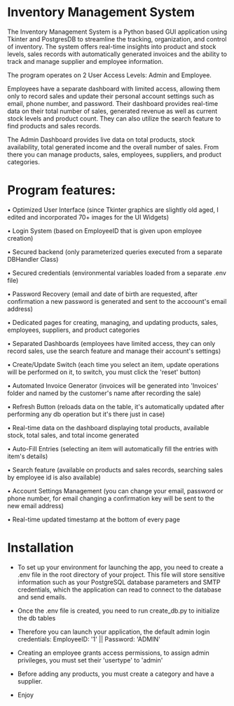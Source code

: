 # Inventory Management System

The Inventory Management System is a Python based GUI application using Tkinter and PostgresDB to streamline the tracking, organization, and control of inventory.
The system offers real-time insights into product and stock levels, sales records with automatically generated invoices and the ability to track and manage supplier and employee information.


The program operates on 2 User Access Levels: Admin and Employee. 


Employees have a separate dashboard with limited access, allowing them only to record sales and update their personal account settings such as email, phone number, and password.
Their dashboard provides real-time data on their total number of sales, generated revenue as well as current stock levels and product count. They can also utilize the search feature to find products and sales records.


The Admin Dashboard provides live data on total products, stock availability, total generated income and the overall number of sales. From there you can manage products, sales, employees, suppliers, and product categories.


# Program features:


• Optimized User Interface (since Tkinter graphics are slightly old aged, I edited and incorporated 70+ images for the UI Widgets)

• Login System  (based on EmployeeID that is given upon employee creation)

• Secured backend  (only parameterized queries executed from a separate DBHandler Class)

• Secured credentials  (environmental variables loaded from a separate .env file)

• Password Recovery  (email and date of birth are requested, after confirmation a new password is generated and sent to the accoount's email address)

• Dedicated pages for creating, managing, and updating products, sales, employees, suppliers, and product categories

• Separated Dashboards  (employees have limited access, they can only record sales, use the search feature and manage their account's settings)

• Create/Update Switch  (each time you select an item, update operations will be performed on it, to switch, you must click the 'reset' button)

• Automated Invoice Generator  (invoices will be generated into 'Invoices' folder and named by the customer's name after recording the sale)

• Refresh Button  (reloads data on the table, it's automatically updated after performing any db operation but it's there just in case)

• Real-time data on the dashboard displaying total products, available stock, total sales, and total income generated

• Auto-Fill Entries  (selecting an item will automatically fill the entries with item's details)

• Search feature  (available on products and sales records, searching sales by employee id is also available)

• Account Settings Management  (you can change your email, password or phone number, for email changing a confirmation key will be sent to the new email address)

• Real-time updated timestamp at the bottom of every page


# Installation

- To set up your environment for launching the app, you need to create a .env file in the root directory of your project. This file will store sensitive information such as your PostgreSQL database parameters and SMTP credentials, which the application can read to connect to the database and send emails.

- Once the .env file is created, you need to run create_db.py to initialize the db tables

- Therefore you can launch your application, the default admin login credentials:  EmployeeID: '1'  ||  Password: 'ADMIN'
- Creating an employee grants access permissions, to assign admin privileges, you must set their 'usertype' to 'admin'

- Before adding any products, you must create a category and have a supplier.

- Enjoy
